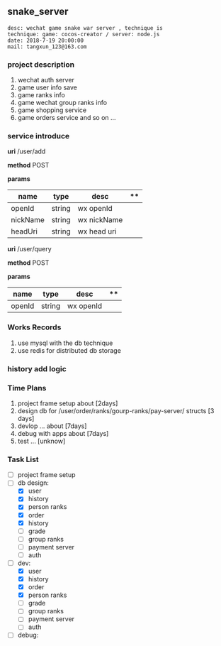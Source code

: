 ## snake_server 

````
desc: wechat game snake war server , technique is 
technique: game: cocos-creator / server: node.js
date: 2018-7-19 20:00:00
mail: tangxun_123@163.com
````
	
### project description

1. wechat auth server
2. game user info save 
3. game ranks info 
4. game wechat group ranks info 
5. game shopping service 
6. game orders service 
	and so on ...


### service introduce



**uri** 		/user/add

**method** 		POST

**params**

|name|type|desc|**|
|---|---|---|---|
|openId|string|wx openId||
|nickName|string|wx nickName||
|headUri|string|wx head uri||


**uri**			/user/query

**method**		POST

**params**

|name|type|desc|**|
|---|---|---|---|
|openId|string|wx openId||

	


   

### Works Records

1. use mysql with the db technique
2. use redis for distributed db storage

### history add logic


### Time Plans
	
1. project frame setup about [2days]
2. design db for /user/order/ranks/gourp-ranks/pay-server/ structs [3 days]
3. devlop ... about [7days]
4. debug with apps about [7days] 
5. test ...	[unknow]

### Task List

- [ ] project frame setup 
- [ ] db design:
	- [x] user
	- [x] history 
	- [x] person ranks
	- [x] order
	- [x] history
	- [ ] grade
	- [ ] group ranks
	- [ ] payment server
	- [ ] auth
- [ ] dev:
	- [x] user
	- [x] history 
	- [x] order
	- [x] person ranks
	- [ ] grade
	- [ ] group ranks
	- [ ] payment server
	- [ ] auth
- [ ] debug:
